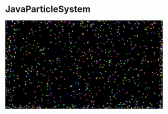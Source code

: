 # JavaParticleSystem

![img](https://raw.githubusercontent.com/dmitrymakhnin/JavaParticleSystem/d41f8381193f3db4257572bba1c696225f3d6811/img/ParticleSystem.png)
